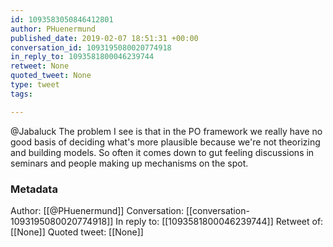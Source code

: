 ```yaml
---
id: 1093583050846412801
author: PHuenermund
published_date: 2019-02-07 18:51:31 +00:00
conversation_id: 1093195080020774918
in_reply_to: 1093581800046239744
retweet: None
quoted_tweet: None
type: tweet
tags:

---
```


@Jabaluck The problem I see is that in the PO framework we really have no good basis of deciding what's more plausible because we're not theorizing and building models. So often it comes down to gut feeling discussions in seminars and people making up mechanisms on the spot.

### Metadata

Author: [[@PHuenermund]]
Conversation: [[conversation-1093195080020774918]]
In reply to: [[1093581800046239744]]
Retweet of: [[None]]
Quoted tweet: [[None]]
